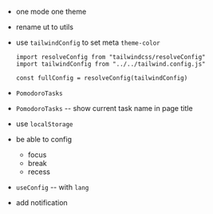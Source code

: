 - one mode one theme

- rename ut to utils

- use `tailwindConfig` to set meta `theme-color`

  ```
  import resolveConfig from "tailwindcss/resolveConfig"
  import tailwindConfig from "../../tailwind.config.js"

  const fullConfig = resolveConfig(tailwindConfig)
  ```

- `PomodoroTasks`
- `PomodoroTasks` -- show current task name in page title

- use `localStorage`

- be able to config

  - focus
  - break
  - recess

- `useConfig` -- with `lang`

- add notification
